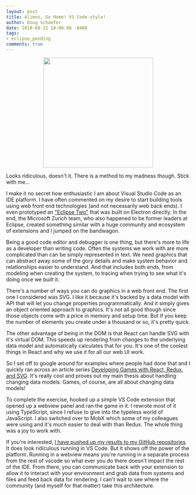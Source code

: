 ```yaml
---
layout: post
title: Aliens, Go Home! VS Code-style!
author: Doug Schaefer
date: 2018-08-31 18:00:00 -0400
tags:
- eclipse_pending
comments: true
---
```

<style>
img {
    margin: auto;
    display: block;
    height: 300px;
}
</style>

<img src="https://cdtdoug.ca/images/aliens-vscode.png"></img>

Looks ridiculous, doesn't it. There is a method to my madness though. Stick with me...

I make it no secret how enthusiastic I am about Visual Studio Code as an IDE platform. I have often commented on my desire to start building tools using web front end technologies (and not necessarily web back ends). I even prototyped an ["Eclipse Two"](https://cdtdoug.ca/2017/02/16/what-is-two-much-more-than-yet-another-eclipse-ide.html) that was built on Electron directly. In the end, the Microsoft Zurich team, who also happened to be former leaders at Eclipse, created something similar with a huge community and ecosystem of extensions and I jumped on the bandwagon.

Being a good code editor and debugger is one thing, but there's more to life as a developer than writing code. Often the systems we work with are more complicated than can be simply represented in text. We need graphics that can abstract away some of the gory details and make system behavior and relationships easier to understand. And that includes both ends, from modeling when creating the system, to tracing when trying to see what it's doing once we built it.

There's a number of ways you can do graphics in a web front end. The first one I considered was SVG. I like it because it's backed by a data model with API that will let you change properties programmatically. And it simply gives an object oriented approach to graphics. It's not all good though since those objects come with a price in memory and setup time. But if you keep the number of elements you create under a thousand or so, it's pretty quick.

The other advantage of being in the DOM is that React can handle SVG with it's virtual DOM. This speeds up rendering from changes to the underlying data model and automatically calculates that for you. It's one of the coolest things in React and why we use it for all our web UI work.

So I set off to google around for examples where people had done that and I quickly ran across an article series [Developing Games with React, Redux, and SVG](https://auth0.com/blog/developing-games-with-react-redux-and-svg-part-1). It's really cool and proves out my main thesis about handling changing data models. Games, of course, are all about changing data models!

 To complete the exercise, hooked up a simple VS Code extension that opened up a webview panel and ran the game in it. I rewrote most of it using TypeScript, since I refuse to give into the typeless world of JavaScript. I also switched over to MobX which some of my colleagues were using and it's much easier to deal with than Redux. The whole thing was a joy to work with.

 If you're interested, [I have pushed up my results to my GitHub repositories](https://github.com/dschaefer/aliens-vscode). It does look ridiculous running in VS Code. But it shows off the power of the platform. Running in a webview means you're running in a separate process from the rest of vscode so what ever you do there doesn't impact the rest of the IDE. From there, you can communicate back with your extension to allow it to interact with your environment and grab data from systems and files and feed back data for rendering. I can't wait to see where the community (and myself for that matter) take this architecture.